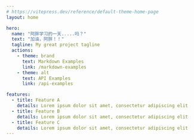 ```yaml
---
# https://vitepress.dev/reference/default-theme-home-page
layout: home

hero:
  name: "阿胖学习的一天.....吗？"
  text: "加油，阿胖！！"
  tagline: My great project tagline
  actions:
    - theme: brand
      text: Markdown Examples
      link: /markdown-examples
    - theme: alt
      text: API Examples
      link: /api-examples

features:
  - title: Feature A
    details: Lorem ipsum dolor sit amet, consectetur adipiscing elit
  - title: Feature B
    details: Lorem ipsum dolor sit amet, consectetur adipiscing elit
  - title: Feature C
    details: Lorem ipsum dolor sit amet, consectetur adipiscing elit
---
```


